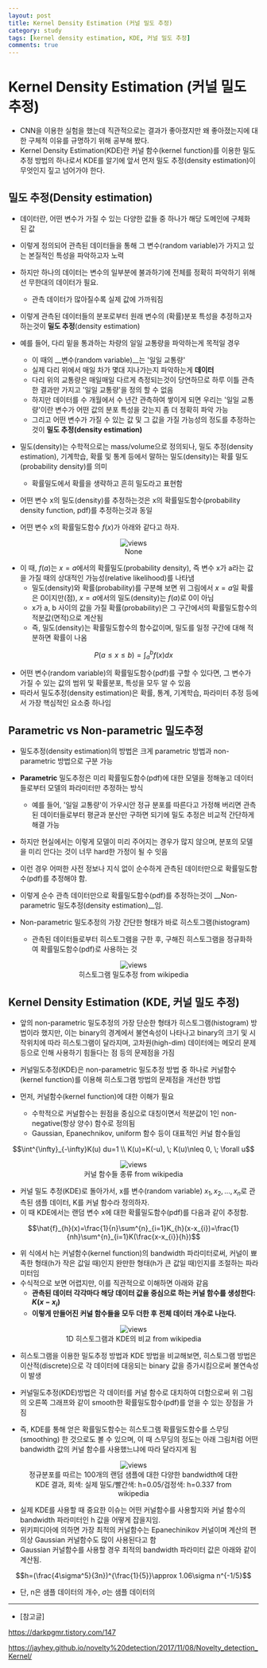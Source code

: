 ```yaml
---
layout: post
title: Kernel Density Estimation (커널 밀도 추정)
category: study
tags: [kernel density estimation, KDE, 커널 밀도 추정]
comments: true
---
```


# Kernel Density Estimation (커널 밀도 추정)

- CNN을 이용한 실험을 했는데 직관적으로는 결과가 좋아졌지만 왜 좋아졌는지에 대한 구체적 이유를 규명하기 위해 공부해 봤다.
- Kernel Density Estimation(KDE)란 커널 함수(kernel function)를 이용한 밀도추정 방법의 하나로서 KDE를 알기에 앞서 먼저 밀도 추정(density estimation)이 무엇인지 짚고 넘어가야 한다.

## 밀도 추정(Density estimation)
- 데이터란, 어떤 변수가 가질 수 있는 다양한 값들 중 하나가 해당 도메인에 구체화 된 값
- 이렇게 정의되어 관측된 데이터들을 통해 그 변수(random variable)가 가지고 있는 본질적인 특성을 파악하고자 노력

- 하지만 하나의 데이터는 변수의 일부분에 불과하기에 전체를 정확히 파악하기 위해선 무한대의 데이터가 필요.
  - 관측 데이터가 많아질수록 실제 값에 가까워짐
- 이렇게 관측된 데이터들의 분포로부터 원래 변수의 (확률)분포 특성을 추정하고자 하는것이 __밀도 추정__(density estimation)

- 예를 들어, 다리 밑을 통과하는 차량의 일일 교통량을 파악하는게 목적일 경우
  - 이 때의 __변수(random variable)__는 '일일 교통량'
  - 실제 다리 위에서 매일 차가 몇대 지나가는지 파악하는게 __데이터__
  - 다리 위의 교통량은 매일매일 다르게 측정되는것이 당연하므로 하루 이틀 관측한 결과만 가지고 '일일 교통량'을 정의 할 수 없음
  - 하지만 데이터를 수 개월에서 수 년간 관측하여 쌓이게 되면 우리는 '일일 교통량'이란 변수가 어떤 값의 분포 특성을 갖는지 좀 더 정확히 파악 가능
  - 그리고 어떤 변수가 가질 수 있는 값 및 그 값을 가질 가능성의 정도를 추정하는것이 __밀도 추정(density estimation)__

- 밀도(density)는 수학적으로는 mass/volume으로 정의되나, 밀도 추정(density estimation), 기계학습, 확률 및 통계 등에서 말하는 밀도(density)는 확률 밀도(probability density)를 의미
  - 확률밀도에서 확률을 생략하고 흔히 밀도라고 표현함

- 어떤 변수 x의 밀도(density)를 추정하는것은 x의 확률밀도함수(probability density function, pdf)를 추정하는것과 동일
- 어떤 변수 x의 확률밀도함수 $f(x)$가 아래와 같다고 하자.

<center>
<figure>
<img src="/assets/post_img/study/2019-02-03-KDE/fig1.png" alt="views">
<figcaption>None</figcaption>
</figure>
</center>

- 이 때, $f(a)$는 $x=a$에서의 확률밀도(probability density), 즉 변수 x가 a라는 값을 가질 때의 상대적인 가능성(relative likelihood)를 나타냄
  - 밀도(density)와 확률(probability)를 구분해 보면 위 그림에서 $x=a$일 확률은 0이지만(점), $x=a$에서의 밀도(density)는 $f(a)$로 0이 아님
  - x가 a, b 사이의 값을 가질 확률(probability)은 그 구간에서의 확률밀도함수의 적분값(면적)으로 계산됨
  - 즉, 밀도(density)는 확률밀도함수의 함수값이며, 밀도를 일정 구간에 대해 적분하면 확률이 나옴

$$P(a\leq x\leq b)=\int^{b}_{a}f(x) dx$$

- 어떤 변수(random variable)의 확률밀도함수(pdf)를 구할 수 있다면, 그 변수가 가질 수 있는 값의 범위 및 확률분포, 특성을 모두 알 수 있음
- 따라서 밀도추정(density estimation)은 확률, 통계, 기계학습, 파라미터 추정 등에서 가장 핵심적인 요소중 하나임

## Parametric vs Non-parametric 밀도추정
- 밀도추정(density estimation)의 방법은 크게 parametric 방법과 non-parametric 방법으로 구분 가능

- __Parametric__ 밀도추정은 미리 확률밀도함수(pdf)에 대한 모델을 정해놓고 데이터들로부터 모델의 파라미터만 추정하는 방식
  - 예를 들어, '일일 교통량'이 가우시안 정규 분포를 따른다고 가정해 버리면 관측된 데이터들로부터 평균과 분산만 구하면 되기에 밀도 추정은 비교적 간단하게 해결 가능
- 하지만 현실에서는 이렇게 모델이 미리 주어지는 경우가 많지 않으며, 분포의 모델을 미리 안다는 것이 너무 hard한 가정이 될 수 잇음
- 이런 경우 어떠한 사전 정보나 지식 없이 순수하게 관측된 데이터만으로 확률밀도함수(pdf)를 추정해야 함.
- 이렇게 순수 관측 데이터만으로 확률밀도함수(pdf)를 추정하는것이 __Non-parametric 밀도추정(density estimation)__임.

- Non-parametric 밀도추정의 가장 간단한 형태가 바로 히스토그램(histogram)
  - 관측된 데이터들로부터 히스토그램을 구한 후, 구해진 히스토그램을 정규화하여 확률밀도함수(pdf)로 사용하는 것
  
<center>
<figure>
<img src="/assets/post_img/study/2019-02-03-KDE/fig2.png" alt="views">
<figcaption>히스토그램 밀도추정 from wikipedia</figcaption>
</figure>
</center>

## Kernel Density Estimation (KDE, 커널 밀도 추정)
- 앞의 non-parametric 밀도추정의 가장 단순한 형태가 히스토그램(histogram) 방법이라 했지만, 이는 binary의 경계에서 불연속성이 나타나고 binary의 크기 및 시작위치에 따라 히스토그램이 달라지며, 고차원(high-dim) 데이터에는 메모리 문제등으로 인해 사용하기 힘들다는 점 등의 문제점을 가짐

- 커널밀도추정(KDE)은 non-parametric 밀도추정 방법 중 하나로 커널함수(kernel function)를 이용해 히스토그램 방법의 문제점을 개선한 방법
- 먼저, 커널함수(kernel function)에 대한 이해가 필요
  - 수학적으로 커널함수는 원점을 중심으로 대칭이면서 적분값이 1인 non-negative(항상 양수) 함수로 정의됨
  - Gaussian, Epanechnikov, uniform 함수 등이 대표적인 커널 함수들임

$$\int^{\infty}_{-\infty}K(u) du=1 \\ K(u)=K(-u), \; K(u)\nleq 0, \; \forall u$$

<center>
<figure>
<img src="/assets/post_img/study/2019-02-03-KDE/fig3.png" alt="views">
<figcaption>커널 함수들 종류 from wikipedia</figcaption>
</figure>
</center>

- 커널 밀도 추정(KDE)로 돌아가서, x를 변수(random variable) $x_{1}, x_{2}, ..., x_{n}$로 관측된 샘플 데이터, K를 커널 함수라 정의하자.
- 이 때 KDE에서는 랜덤 변수 x에 대한 확률밀도함수(pdf)를 다음과 같이 추정함.

$$\hat{f}_{h}(x)=\frac{1}{n}\sum^{n}_{i=1}K_{h}(x-x_{i})=\frac{1}{nh}\sum^{n}_{i=1}K(\frac{x-x_{i}}{h})$$

- 위 식에서 h는 커널함수(kernel function)의 bandwidth 파라미터로써, 커널이 뾰족한 형태(h가 작은 값일 때)인지 완만한 형태(h가 큰 값일 때)인지를 조절하는 파라미터임
- 수식적으로 보면 어렵지만, 이를 직관적으로 이해하면 아래와 같음
  - __관측된 데이터 각각마다 해당 데이터 값을 중심으로 하는 커널 함수를 생성한다: $K(x-x_{i})$__
  - __이렇게 만들어진 커널 함수들을 모두 더한 후 전체 데이터 개수로 나눈다.__

<center>
<figure>
<img src="/assets/post_img/study/2019-02-03-KDE/fig4.png" alt="views">
<figcaption>1D 히스토그램과 KDE의 비교 from wikipedia</figcaption>
</figure>
</center>

- 히스토그램을 이용한 밀도추정 방법과 KDE 방법을 비교해보면, 히스토그램 방법은 이산적(discrete)으로 각 데이터에 대응되는 binary 값을 증가시킴으로써 불연속성이 발생
- 커널밀도추정(KDE)방법은 각 데이터를 커널 함수로 대치하여 더함으로써 위 그림의 오른쪽 그래프와 같이 smooth한 확률밀도함수(pdf)를 얻을 수 있는 장점을 가짐

- 즉, KDE를 통해 얻은 확률밀도함수는 히스토그램 확률밀도함수를 스무딩(smoothing) 한 것으로도 볼 수 있으며, 이 때 스무딩의 정도는 아래 그림처럼 어떤 bandwidth 값의 커널 함수를 사용했느냐에 따라 달라지게 됨

<center>
<figure>
<img src="/assets/post_img/study/2019-02-03-KDE/fig5.png" alt="views">
<figcaption>정규분포를 따르는 100개의 랜덤 샘플에 대한 다양한 bandwidth에 대한 KDE 결과, 회색: 실제 밀도/빨간색: h=0.05/검정색: h=0.337 from wikipedia</figcaption>
</figure>
</center>

- 실제 KDE를 사용할 때 중요한 이슈는 어떤 커널함수를 사용할지와 커널 함수의 bandwidth 파라미터인 h 값을 어떻게 잡을지임.
- 위키피디아에 의하면 가장 최적의 커널함수는 Epanechinikov 커널이며 계산의 편의상 Gaussian 커널함수도 많이 사용된다고 함
- Gaussian 커널함수를 사용할 경우 최적의 bandwidth 파라미터 값은 아래와 같이 계산됨.

$$h=(\frac{4\sigma^5}{3n})^{\frac{1}{5}}\approx 1.06\sigma n^{-1/5}$$

- 단, n은 샘플 데이터의 개수, $\sigma$는 샘플 데이터의 

---

- [참고글]

https://darkpgmr.tistory.com/147

https://jayhey.github.io/novelty%20detection/2017/11/08/Novelty_detection_Kernel/

